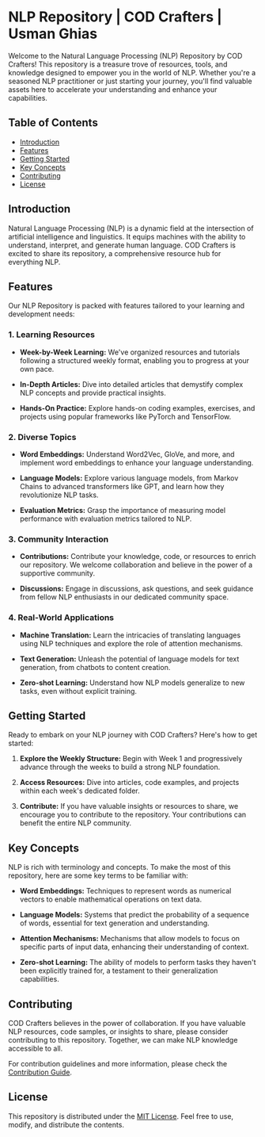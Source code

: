 # NLP Repository  | COD Crafters | Usman Ghias

Welcome to the Natural Language Processing (NLP) Repository by COD Crafters! This repository is a treasure trove of resources, tools, and knowledge designed to empower you in the world of NLP. Whether you're a seasoned NLP practitioner or just starting your journey, you'll find valuable assets here to accelerate your understanding and enhance your capabilities.

## Table of Contents

- [Introduction](#introduction)
- [Features](#features)
- [Getting Started](#getting-started)
- [Key Concepts](#key-concepts)
- [Contributing](#contributing)
- [License](#license)

## Introduction

Natural Language Processing (NLP) is a dynamic field at the intersection of artificial intelligence and linguistics. It equips machines with the ability to understand, interpret, and generate human language. COD Crafters is excited to share its repository, a comprehensive resource hub for everything NLP.

## Features

Our NLP Repository is packed with features tailored to your learning and development needs:

### 1. Learning Resources

- **Week-by-Week Learning:** We've organized resources and tutorials following a structured weekly format, enabling you to progress at your own pace.

- **In-Depth Articles:** Dive into detailed articles that demystify complex NLP concepts and provide practical insights.

- **Hands-On Practice:** Explore hands-on coding examples, exercises, and projects using popular frameworks like PyTorch and TensorFlow.

### 2. Diverse Topics

- **Word Embeddings:** Understand Word2Vec, GloVe, and more, and implement word embeddings to enhance your language understanding.

- **Language Models:** Explore various language models, from Markov Chains to advanced transformers like GPT, and learn how they revolutionize NLP tasks.

- **Evaluation Metrics:** Grasp the importance of measuring model performance with evaluation metrics tailored to NLP.

### 3. Community Interaction

- **Contributions:** Contribute your knowledge, code, or resources to enrich our repository. We welcome collaboration and believe in the power of a supportive community.

- **Discussions:** Engage in discussions, ask questions, and seek guidance from fellow NLP enthusiasts in our dedicated community space.

### 4. Real-World Applications

- **Machine Translation:** Learn the intricacies of translating languages using NLP techniques and explore the role of attention mechanisms.

- **Text Generation:** Unleash the potential of language models for text generation, from chatbots to content creation.

- **Zero-shot Learning:** Understand how NLP models generalize to new tasks, even without explicit training.

## Getting Started

Ready to embark on your NLP journey with COD Crafters? Here's how to get started:

1. **Explore the Weekly Structure:** Begin with Week 1 and progressively advance through the weeks to build a strong NLP foundation.

2. **Access Resources:** Dive into articles, code examples, and projects within each week's dedicated folder.

3. **Contribute:** If you have valuable insights or resources to share, we encourage you to contribute to the repository. Your contributions can benefit the entire NLP community.

## Key Concepts

NLP is rich with terminology and concepts. To make the most of this repository, here are some key terms to be familiar with:

- **Word Embeddings:** Techniques to represent words as numerical vectors to enable mathematical operations on text data.

- **Language Models:** Systems that predict the probability of a sequence of words, essential for text generation and understanding.

- **Attention Mechanisms:** Mechanisms that allow models to focus on specific parts of input data, enhancing their understanding of context.

- **Zero-shot Learning:** The ability of models to perform tasks they haven't been explicitly trained for, a testament to their generalization capabilities.

## Contributing

COD Crafters believes in the power of collaboration. If you have valuable NLP resources, code samples, or insights to share, please consider contributing to this repository. Together, we can make NLP knowledge accessible to all.

For contribution guidelines and more information, please check the [Contribution Guide](CONTRIBUTING.md).

## License

This repository is distributed under the [MIT License](LICENSE). Feel free to use, modify, and distribute the contents.
